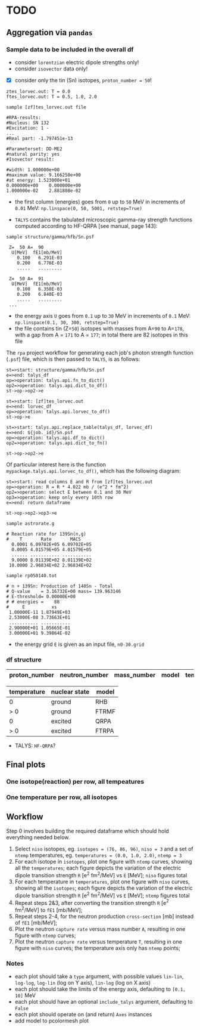 # TODO


## Aggregation via `pandas`


### Sample data to be included in the overall df

- consider `lorentzian` electric dipole strengths only!
- consider `isovector` data only!
- [x] consider only the tin (Sn) isotopes, `proton_number = 50`!


```
ztes_lorvec.out: T = 0.0
ftes_lorvec.out: T = 0.5, 1.0, 2.0
```


```
sample [zf]tes_lorvec.out file
```
```
#RPA-results:
#Nucleus: SN 132
#Excitation: 1 -
...
#Real part: -1.797451e-13

#Parameterset: DD-ME2
#natural parity: yes
#Isovector result:

#width: 1.000000e+00
#maximum value: 9.166250e+00
#at energy: 1.523000e+01
0.000000e+00	0.000000e+00
1.000000e-02	2.881808e-02
```
- the first column (energies) goes from `0` up to `50` MeV in increments of `0.01` MeV: `np.linspace(0, 50, 5001, retstep=True)`


- `TALYS` contains the tabulated microscopic gamma-ray strength functions computed according to HF-QRPA [see manual, page 143]:
```
sample structure/gamma/hfb/Sn.psf
```
```
 Z=  50 A=  90
  U[MeV]  fE1[mb/MeV]
    0.100   6.291E-03
    0.200   6.776E-03
    .....   .........
    
 Z=  50 A=  91
  U[MeV]  fE1[mb/MeV]
    0.100   6.350E-03
    0.200   6.840E-03
    .....   .........
 ...
```
- the energy axis `U` goes from `0.1` up to `30` MeV in increments of `0.1` MeV: `np.linspace(0.1, 30, 300, retstep=True)`
- the file contains tin (Z=`50`) isotopes with masses from A=`90` to A=`178`, with a gap from A = `171` to A = `177`; in total there are 82 isotopes in this file

The `rpa` project workflow for generating each job's photon strength function (`.psf`) file, which is then passed to `TALYS`, is as follows:

```flow
st=>start: structure/gamma/hfb/Sn.psf
e=>end: talys_df
op=>operation: talys.api.fn_to_dict()
op2=>operation: talys.api.dict_to_df()
st->op->op2->e
```

```flow
st=>start: [zf]tes_lorvec.out
e=>end: lorvec_df
op=>operation: talys.api.lorvec_to_df()
st->op->e
```

```flow
st=>start: talys.api.replace_table(talys_df, lorvec_df)
e=>end: ${job._id}/Sn.psf
op=>operation: talys.api.df_to_dict()
op2=>operation: talys.api.dict_to_fn()

st->op->op2->e
```

Of particular interest here is the function `mypackage.talys.api.lorvec_to_df()`, which has the following diagram:

```flow
st=>start: read columns E and R from [zf]tes_lorvec.out
op=>operation: R = R * 4.022 mb / (e^2 * fm^2)
op2=>operation: select E between 0.1 and 30 MeV
op3=>operation: keep only every 10th row
e=>end: return dataframe

st->op->op2->op3->e
```

```
sample astrorate.g
```
```
# Reaction rate for 139Sn(n,g)
#    T       Rate       MACS
  0.0001 6.09702E+05 6.09702E+05
  0.0005 4.01579E+05 4.01579E+05
  ...... ........... ...........
  9.0000 8.01139E+02 8.01139E+02
 10.0000 2.96834E+02 2.96834E+02 
```

```
sample rp050140.tot
```
```
# n + 139Sn: Production of 140Sn - Total
# Q-value    = 3.16732E+00 mass= 139.963146
# E-threshold= 0.00000E+00
# # energies =    88
#     E          xs
 1.00000E-11 1.87949E+03
 2.53000E-08 3.73663E+01
 ........... ...........
 2.90000E+01 1.05665E-01
 3.00000E+01 9.39864E-02
```
- the energy grid `E` is given as an input file, `n0-30.grid`


### df structure

| proton_number | neutron_number | mass_number | model | temperature | excitation_energy | neutron_energy | strength_function_fm | strength_function_mb | cross_section | capture_rate |
| ------------- | -------------- | ----------- | ----- | ----------- | ----------------- | -------------- | -------------------- | -------------------- | ------------- | ------------ |



| temperature | nuclear state | model |
| ----------- | ------------- | ----- |
| 0           |  ground       | RHB   |
| > 0         |  ground       | FTRMF |
| 0           |  excited      | QRPA  |
| > 0         |  excited      | FTRPA |


- TALYS: `HF-QRPA`?

## Final plots

### One isotope(reaction) per row, all tempeatures
<!-- ![one isotope per row](https://i.imgur.com/N387UZa.png) -->

### One temperature per row, all isotopes
<!-- ![one temperature per row](https://i.imgur.com/HlsNRnn.png) -->

## Workflow

Step 0 involves building the required dataframe which should hold everything needed below.

1. Select `niso` isotopes, eg. `isotopes = (76, 86, 96)`, `niso = 3` and a set of `ntemp` temperatures, eg. `temperatures = (0.0, 1.0, 2.0)`, `ntemp = 3`
2. For each isotope in `isotopes`, plot one figure with `ntemp` curves, showing all the `temperatures`; each figure depicts the variation of the electric dipole transition strength `R` [e${}^{2}$ fm${}^{2}$/MeV] vs `E` [MeV]; `niso` figures total
3. For each temperature in `temperatures`, plot one figure with `niso` curves, showing all the `isotopes`; each figure depicts the variation of the electric dipole transition strength `R` [e${}^{2}$ fm${}^{2}$/MeV] vs `E` [MeV]; `ntemp` figures total
4. Repeat steps 2&3, after converting the transition strength `R` [e${}^{2}$ fm${}^{2}$/MeV] to `fE1` [mb/MeV];
5. Repeat steps 2-4, for the neutron production `cross-section` [mb] instead of `fE1` [mb/MeV];
6. Plot the neutron `capture rate` versus mass number `A`, resulting in one figure with `ntemp` curves;
7. Plot the neutron `capture rate` versus temperature `T`, resulting in one figure with `niso` curves; the temperature axis only has `ntemp` points;

### Notes

- each plot should take a `type` argument, with possible values `lin-lin`, `log-log`, `log-lin` (log on Y axis), `lin-log` (log on X axis)
- each plot should take the limits of the energy axis, defaulting to `[0.1, 10]` MeV
- each plot should have an optional `include_talys` argument, defaulting to `False`
- each plot should operate on (and return) `Axes` instances
- add model to pcolormesh plot
